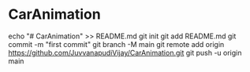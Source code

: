 # CarAnimation
echo "# CarAnimation" >> README.md
git init
git add README.md
git commit -m "first commit"
git branch -M main
git remote add origin https://github.com/JuvvanapudiVijay/CarAnimation.git
git push -u origin main
